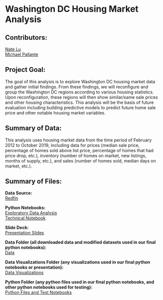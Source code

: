 # Washington DC Housing Market Analysis

## Contributors: 

[Nate Lu](https://github.com/iuniorhsiung)
<br>
[Michael Pallante](https://github.com/michaelpallante)

## Project Goal:

The goal of this analysis is to explore Washington DC housing market data and gather initial findings. From these findings, we will reconfigure and group the Washington DC regions according to various housing statistics. Upon reconfiguration, these regions will then show similar/same sale prices and other housing characteristics. This analysis will be the basis of future evaluation including building predictive models to predict future home sale price and other notable housing market variables.

## Summary of Data:

This analysis uses housing market data from the time period of February 2012 to October 2019, including data for prices (median sale price, percentage of homes sold above list price, percentage of homes that had price drop, etc.), inventory (number of homes on market, new listings, months of supply, etc.), and sales (number of homes sold, median days on market, etc.).

## Summary of Files:

**Data Source:**
<br>
[Redfin](https://www.redfin.com/blog/data-center)

**Python Notebooks:**
<br>
[Exploratory Data Analysis](https://github.com/iuniorhsiung/mod3_project_DC_housing_price/blob/master/final_notebooks/DC_House_Prices_EDA.ipynb)
<br>
[Technical Notebook](https://github.com/iuniorhsiung/mod3_project_DC_housing_price/blob/master/final_notebooks/DC_House_Prices_Technical_Notebook.ipynb)

**Slide Deck:**
<br>
[Presentation Slides](https://github.com/iuniorhsiung/mod3_project_DC_housing_price/blob/master/presentation/Mod%203%20DC%20house%20prices.pdf)

**Data Folder (all downloaded data and modified datasets used in our final python notebooks):**
<br>
[Data](https://github.com/iuniorhsiung/mod3_project_DC_housing_price/tree/master/data)

**Data Visualizations Folder (any visualizations used in our final python notebooks or presentation):**
<br>
[Data Visualizations](https://github.com/iuniorhsiung/mod3_project_DC_housing_price/tree/master/data_visualizations)

**Python Folder (any python files used in our final python notebooks, and other python notebooks used for testing):**
<br>
[Python Files and Test Notebooks](https://github.com/iuniorhsiung/mod3_project_DC_housing_price/tree/master/python_folder)
